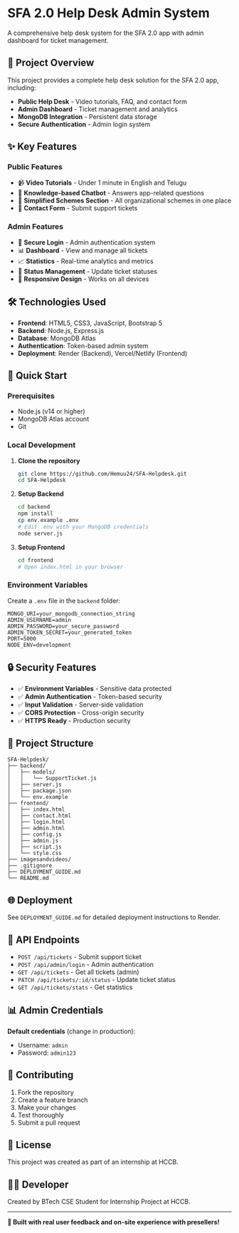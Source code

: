 # SFA 2.0 Help Desk Admin System

A comprehensive help desk system for the SFA 2.0 app with admin dashboard for ticket management.

## 🎯 **Project Overview**

This project provides a complete help desk solution for the SFA 2.0 app, including:
- **Public Help Desk** - Video tutorials, FAQ, and contact form
- **Admin Dashboard** - Ticket management and analytics
- **MongoDB Integration** - Persistent data storage
- **Secure Authentication** - Admin login system

## ✨ **Key Features**

### **Public Features**
- 📹 **Video Tutorials** - Under 1 minute in English and Telugu
- 🤖 **Knowledge-based Chatbot** - Answers app-related questions
- 🎁 **Simplified Schemes Section** - All organizational schemes in one place
- 📝 **Contact Form** - Submit support tickets

### **Admin Features**
- 🔐 **Secure Login** - Admin authentication system
- 📊 **Dashboard** - View and manage all tickets
- 📈 **Statistics** - Real-time analytics and metrics
- 🔄 **Status Management** - Update ticket statuses
- 📱 **Responsive Design** - Works on all devices

## 🛠️ **Technologies Used**

- **Frontend**: HTML5, CSS3, JavaScript, Bootstrap 5
- **Backend**: Node.js, Express.js
- **Database**: MongoDB Atlas
- **Authentication**: Token-based admin system
- **Deployment**: Render (Backend), Vercel/Netlify (Frontend)

## 🚀 **Quick Start**

### **Prerequisites**
- Node.js (v14 or higher)
- MongoDB Atlas account
- Git

### **Local Development**

1. **Clone the repository**
   ```bash
   git clone https://github.com/Hemuu24/SFA-Helpdesk.git
   cd SFA-Helpdesk
   ```

2. **Setup Backend**
   ```bash
   cd backend
   npm install
   cp env.example .env
   # Edit .env with your MongoDB credentials
   node server.js
   ```

3. **Setup Frontend**
   ```bash
   cd frontend
   # Open index.html in your browser
   ```

### **Environment Variables**

Create a `.env` file in the `backend` folder:

```env
MONGO_URI=your_mongodb_connection_string
ADMIN_USERNAME=admin
ADMIN_PASSWORD=your_secure_password
ADMIN_TOKEN_SECRET=your_generated_token
PORT=5000
NODE_ENV=development
```

## 🔒 **Security Features**

- ✅ **Environment Variables** - Sensitive data protected
- ✅ **Admin Authentication** - Token-based security
- ✅ **Input Validation** - Server-side validation
- ✅ **CORS Protection** - Cross-origin security
- ✅ **HTTPS Ready** - Production security

## 📁 **Project Structure**

```
SFA-Helpdesk/
├── backend/
│   ├── models/
│   │   └── SupportTicket.js
│   ├── server.js
│   ├── package.json
│   └── env.example
├── frontend/
│   ├── index.html
│   ├── contact.html
│   ├── login.html
│   ├── admin.html
│   ├── config.js
│   ├── admin.js
│   ├── script.js
│   └── style.css
├── imagesandvideos/
├── .gitignore
├── DEPLOYMENT_GUIDE.md
└── README.md
```

## 🌐 **Deployment**

See `DEPLOYMENT_GUIDE.md` for detailed deployment instructions to Render.

## 🔧 **API Endpoints**

- `POST /api/tickets` - Submit support ticket
- `POST /api/admin/login` - Admin authentication
- `GET /api/tickets` - Get all tickets (admin)
- `PATCH /api/tickets/:id/status` - Update ticket status
- `GET /api/tickets/stats` - Get statistics

## 📊 **Admin Credentials**

**Default credentials** (change in production):
- Username: `admin`
- Password: `admin123`

## 🤝 **Contributing**

1. Fork the repository
2. Create a feature branch
3. Make your changes
4. Test thoroughly
5. Submit a pull request

## 📄 **License**

This project was created as part of an internship at HCCB.

## 👨‍💻 **Developer**

Created by BTech CSE Student for Internship Project at HCCB.

---

**🎉 Built with real user feedback and on-site experience with presellers!** 
